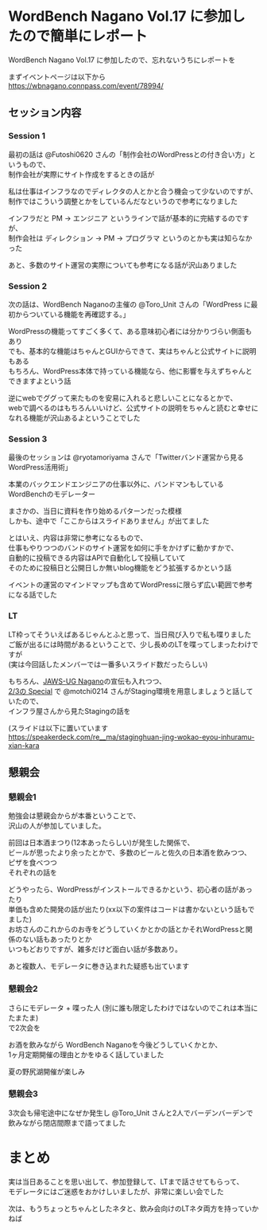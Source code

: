 # WordBench Nagano Vol.17 に参加したので簡単にレポート

WordBench Nagano Vol.17 に参加したので、忘れないうちにレポートを  

まずイベントページは以下から  
https://wbnagano.connpass.com/event/78994/

## セッション内容

### Session 1
最初の話は @Futoshi0620 さんの「制作会社のWordPressとの付き合い方」というもので、  
制作会社が実際にサイト作成をするときの話が  

私は仕事はインフラなのでディレクタの人とかと合う機会って少ないのですが、  
制作ではこういう調整とかをしているんだなというので参考になりました  

インフラだと PM -> エンジニア というラインで話が基本的に完結するのですが、  
制作会社は ディレクション -> PM -> プログラマ というのとかも実は知らなかった

あと、多数のサイト運営の実際についても参考になる話が沢山ありました

### Session 2
次の話は、WordBench Naganoの主催の @Toro_Unit さんの「WordPress に最初からついている機能を再確認する。」  

WordPressの機能ってすごく多くて、ある意味初心者には分かりづらい側面もあり  
でも、基本的な機能はちゃんとGUIからできて、実はちゃんと公式サイトに説明もある  
もちろん、WordPress本体で持っている機能なら、他に影響を与えずちゃんとできますよという話

逆にwebでググって来たものを安易に入れると悲しいことになるとかで、  
webで調べるのはもちろんいいけど、公式サイトの説明をちゃんと読むと幸せになれる機能が沢山あるよということでした

### Session 3
最後のセッションは @ryotamoriyama さんで「Twitterバンド運営から見るWordPress活用術」

本業のバックエンドエンジニアの仕事以外に、バンドマンもしているWordBenchのモデレーター  

まさかの、当日に資料を作り始めるパターンだった模様  
しかも、途中で「ここからはスライドありません」が出てました

とはいえ、内容は非常に参考になるもので、  
仕事もやりつつのバンドのサイト運営を如何に手をかけずに動かすかで、  
自動的に投稿できる内容はAPIで自動化して投稿していて  
そのために投稿日と公開日しか無いblog機能をどう拡張するかという話  

イベントの運営のマインドマップも含めてWordPressに限らず広い範囲で参考になる話でした

### LT
LT枠ってそういえばあるじゃんとふと思って、当日飛び入りで私も喋りました  
ご飯が出るには時間があるということで、少し長めのLTを喋ってしまったわけですが  
(実は今回話したメンバーでは一番多いスライド数だったらしい)

もちろん、[JAWS-UG Nagano](https://jawsug-nagano.connpass.com/event/81334/)の宣伝も入れつつ、  
[2/3の Special](https://wbnagano.connpass.com/event/73030/) で  @motchi0214 さんがStaging環境を用意しましょうと話していたので、  
インフラ屋さんから見たStagingの話を  

(スライドは以下に置いています
https://speakerdeck.com/re__ma/staginghuan-jing-wokao-eyou-inhuramu-xian-kara

## 懇親会

### 懇親会1

勉強会は懇親会からが本番ということで、  
沢山の人が参加していました。

前回は日本酒まつり(12本あったらしい)が発生した関係で、  
ビールが思ったより余ったとかで、多数のビールと佐久の日本酒を飲みつつ、  
ピザを食べつつ  
それぞれの話を  

どうやったら、WordPressがインストールできるかという、初心者の話があったり  
単価も含めた開発の話が出たり(xx以下の案件はコードは書かないという話もでました)  
お坊さんのこれからのお寺をどうしていくかとかの話とかそれWordPressと関係のない話もあったりとか  
いつもどおりですが、雑多だけど面白い話が多数あり。

あと複数人、モデレータに巻き込まれた疑惑も出ています

### 懇親会2

さらにモデレータ + 喋った人 (別に誰も限定したわけではないのでこれは本当にたまたま)  
で2次会を  

お酒を飲みながら WordBench Naganoを今後どうしていくかとか、  
1ヶ月定期開催の理由とかをゆるく話していました

夏の野尻湖開催が楽しみ

### 懇親会3

3次会も帰宅途中になぜか発生し @Toro_Unit さんと2人でバーデンバーデンで飲みながら閉店間際まで語ってました

# まとめ

実は当日あることを思い出して、参加登録して、LTまで話させてもらって、  
モデレータにはご迷惑をおかけしいましたが、非常に楽しい会でした  

次は、もうちょっとちゃんとしたネタと、飲み会向けのLTネタ両方を持っていかねば
